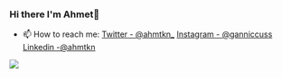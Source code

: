 ### Hi there I'm Ahmet👋

- 📫 How to reach me: [Twitter - @ahmtkn_](https://twitter.com/ahmtkn_)  [Instagram - @ganniccuss](https://www.instagram.com/ganniccuss/)  [Linkedin -@ahmtkn](https://www.linkedin.com/in/ahmet-tekin-464248204/)


<img src="https://github-readme-stats.vercel.app/api?username=ahmtkn&&show_icons=true&title_color=000000&icon_color=6FE2AC&text_color=6FE2AC&bg_color=A955E8">
